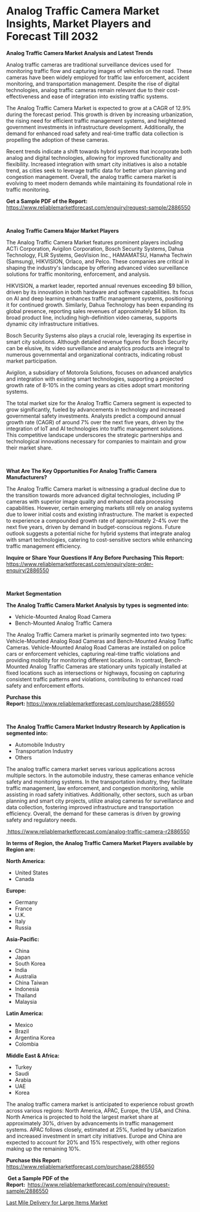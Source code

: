 <p><h1>Analog Traffic Camera Market Insights, Market Players and Forecast Till 2032</h1></p><p><strong>Analog Traffic Camera Market Analysis and Latest Trends</strong></p>
<p><p>Analog traffic cameras are traditional surveillance devices used for monitoring traffic flow and capturing images of vehicles on the road. These cameras have been widely employed for traffic law enforcement, accident monitoring, and transportation management. Despite the rise of digital technologies, analog traffic cameras remain relevant due to their cost-effectiveness and ease of integration into existing traffic systems.</p><p>The Analog Traffic Camera Market is expected to grow at a CAGR of 12.9% during the forecast period. This growth is driven by increasing urbanization, the rising need for efficient traffic management systems, and heightened government investments in infrastructure development. Additionally, the demand for enhanced road safety and real-time traffic data collection is propelling the adoption of these cameras.</p><p>Recent trends indicate a shift towards hybrid systems that incorporate both analog and digital technologies, allowing for improved functionality and flexibility. Increased integration with smart city initiatives is also a notable trend, as cities seek to leverage traffic data for better urban planning and congestion management. Overall, the analog traffic camera market is evolving to meet modern demands while maintaining its foundational role in traffic monitoring.</p></p>
<p><strong>Get a Sample PDF of the Report:&nbsp;</strong> <a href="https://www.reliablemarketforecast.com/enquiry/request-sample/2886550?utm_campaign=3431&utm_medium=2&utm_source=Github&utm_content=ia&utm_term=13032025&utm_id=analog-traffic-camera">https://www.reliablemarketforecast.com/enquiry/request-sample/2886550</a></p>
<p>&nbsp;</p>
<p><strong>Analog Traffic Camera Major Market Players</strong></p>
<p><p>The Analog Traffic Camera Market features prominent players including ACTi Corporation, Avigilon Corporation, Bosch Security Systems, Dahua Technology, FLIR Systems, GeoVision Inc., HAMAMATSU, Hanwha Techwin (Samsung), HIKVISION, Orlaco, and Pelco. These companies are critical in shaping the industry's landscape by offering advanced video surveillance solutions for traffic monitoring, enforcement, and analysis.</p><p>HIKVISION, a market leader, reported annual revenues exceeding $9 billion, driven by its innovation in both hardware and software capabilities. Its focus on AI and deep learning enhances traffic management systems, positioning it for continued growth. Similarly, Dahua Technology has been expanding its global presence, reporting sales revenues of approximately $4 billion. Its broad product line, including high-definition video cameras, supports dynamic city infrastructure initiatives.</p><p>Bosch Security Systems also plays a crucial role, leveraging its expertise in smart city solutions. Although detailed revenue figures for Bosch Security can be elusive, its video surveillance and analytics products are integral to numerous governmental and organizational contracts, indicating robust market participation.</p><p>Avigilon, a subsidiary of Motorola Solutions, focuses on advanced analytics and integration with existing smart technologies, supporting a projected growth rate of 8-10% in the coming years as cities adopt smart monitoring systems.</p><p>The total market size for the Analog Traffic Camera segment is expected to grow significantly, fueled by advancements in technology and increased governmental safety investments. Analysts predict a compound annual growth rate (CAGR) of around 7% over the next five years, driven by the integration of IoT and AI technologies into traffic management solutions. This competitive landscape underscores the strategic partnerships and technological innovations necessary for companies to maintain and grow their market share.</p></p>
<p>&nbsp;</p>
<p><strong>What Are The Key Opportunities For Analog Traffic Camera Manufacturers?</strong></p>
<p><p>The Analog Traffic Camera market is witnessing a gradual decline due to the transition towards more advanced digital technologies, including IP cameras with superior image quality and enhanced data processing capabilities. However, certain emerging markets still rely on analog systems due to lower initial costs and existing infrastructure. The market is expected to experience a compounded growth rate of approximately 2-4% over the next five years, driven by demand in budget-conscious regions. Future outlook suggests a potential niche for hybrid systems that integrate analog with smart technologies, catering to cost-sensitive sectors while enhancing traffic management efficiency.</p></p>
<p><strong>Inquire or Share Your Questions If Any Before Purchasing This Report:</strong> <a href="https://www.reliablemarketforecast.com/enquiry/pre-order-enquiry/2886550?utm_campaign=3431&utm_medium=2&utm_source=Github&utm_content=ia&utm_term=13032025&utm_id=analog-traffic-camera">https://www.reliablemarketforecast.com/enquiry/pre-order-enquiry/2886550</a></p>
<p>&nbsp;</p>
<p><strong>Market Segmentation</strong></p>
<p><strong>The Analog Traffic Camera Market Analysis by types is segmented into:</strong></p>
<p><ul><li>Vehicle-Mounted Analog Road Camera</li><li>Bench-Mounted Analog Traffic Camera</li></ul></p>
<p><p>The Analog Traffic Camera market is primarily segmented into two types: Vehicle-Mounted Analog Road Cameras and Bench-Mounted Analog Traffic Cameras. Vehicle-Mounted Analog Road Cameras are installed on police cars or enforcement vehicles, capturing real-time traffic violations and providing mobility for monitoring different locations. In contrast, Bench-Mounted Analog Traffic Cameras are stationary units typically installed at fixed locations such as intersections or highways, focusing on capturing consistent traffic patterns and violations, contributing to enhanced road safety and enforcement efforts.</p></p>
<p><strong>Purchase this Report:&nbsp;</strong><a href="https://www.reliablemarketforecast.com/purchase/2886550?utm_campaign=3431&utm_medium=2&utm_source=Github&utm_content=ia&utm_term=13032025&utm_id=analog-traffic-camera">https://www.reliablemarketforecast.com/purchase/2886550</a></p>
<p>&nbsp;</p>
<p><strong>The Analog Traffic Camera Market Industry Research by Application is segmented into:</strong></p>
<p><ul><li>Automobile Industry</li><li>Transportation Industry</li><li>Others</li></ul></p>
<p><p>The analog traffic camera market serves various applications across multiple sectors. In the automobile industry, these cameras enhance vehicle safety and monitoring systems. In the transportation industry, they facilitate traffic management, law enforcement, and congestion monitoring, while assisting in road safety initiatives. Additionally, other sectors, such as urban planning and smart city projects, utilize analog cameras for surveillance and data collection, fostering improved infrastructure and transportation efficiency. Overall, the demand for these cameras is driven by growing safety and regulatory needs.</p></p>
<p><a href="https://www.reliablemarketforecast.com/analog-traffic-camera-r2886550?utm_campaign=3431&utm_medium=2&utm_source=Github&utm_content=ia&utm_term=13032025&utm_id=analog-traffic-camera">&nbsp;https://www.reliablemarketforecast.com/analog-traffic-camera-r2886550</a></p>
<p><strong>In terms of Region, the Analog Traffic Camera Market Players available by Region are:</strong></p>
<p>
    <p> <strong> North America: </strong>
        <ul>
            <li>United States</li>
            <li>Canada</li>
        </ul>
        </p> 
    <p> <strong> Europe: </strong>
        <ul>
            <li>Germany</li>
            <li>France</li>
            <li>U.K.</li>
            <li>Italy</li>
            <li>Russia</li>
        </ul>
        </p> 
    <p> <strong> Asia-Pacific: </strong>
        <ul>
            <li>China</li>
            <li>Japan</li>
            <li>South Korea</li>
            <li>India</li>
            <li>Australia</li>
            <li>China Taiwan</li>
            <li>Indonesia</li>
            <li>Thailand</li>
            <li>Malaysia</li>
        </ul>
        </p> 
    <p> <strong> Latin America: </strong>
        <ul>
            <li>Mexico</li>
            <li>Brazil</li>
            <li>Argentina Korea</li>
            <li>Colombia</li>
        </ul>
        </p> 
    <p> <strong> Middle East & Africa: </strong>
        <ul>
            <li>Turkey</li>
            <li>Saudi</li>
            <li>Arabia</li>
            <li>UAE</li>
            <li>Korea</li>
        </ul>
    </p>
    </p>
<p><p>The analog traffic camera market is anticipated to experience robust growth across various regions: North America, APAC, Europe, the USA, and China. North America is projected to hold the largest market share at approximately 30%, driven by advancements in traffic management systems. APAC follows closely, estimated at 25%, fueled by urbanization and increased investment in smart city initiatives. Europe and China are expected to account for 20% and 15% respectively, with other regions making up the remaining 10%.</p></p>
<p><strong>Purchase this Report: </strong><a href="https://www.reliablemarketforecast.com/purchase/2886550?utm_campaign=3431&utm_medium=2&utm_source=Github&utm_content=ia&utm_term=13032025&utm_id=analog-traffic-camera">https://www.reliablemarketforecast.com/purchase/2886550</a></p>
<p>&nbsp;<strong>Get a Sample PDF of the Report:&nbsp;&nbsp;</strong><a href="https://www.reliablemarketforecast.com/enquiry/request-sample/2886550?utm_campaign=3431&utm_medium=2&utm_source=Github&utm_content=ia&utm_term=13032025&utm_id=analog-traffic-camera">https://www.reliablemarketforecast.com/enquiry/request-sample/2886550</a></p>
<p><strong></strong></p>
<p><p><a href="https://github.com/leijavaagexo/Market-Research-Report-List-1/blob/main/last-mile-delivery-for-large-items-market.md?utm_campaign=3431&utm_medium=2&utm_source=Github&utm_content=ia&utm_term=13032025&utm_id=analog-traffic-camera">Last Mile Delivery for Large Items Market</a></p></p>